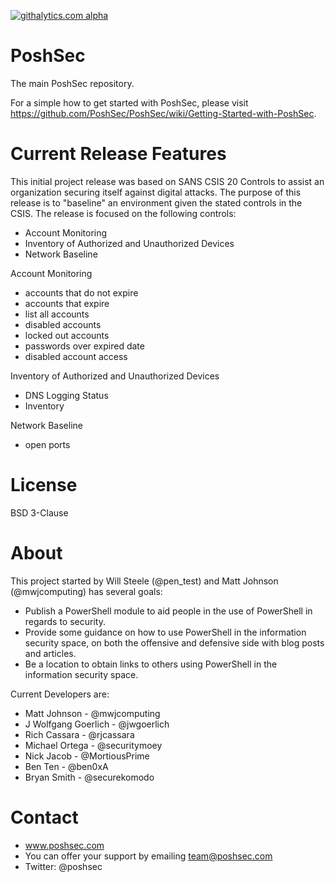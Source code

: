 [![githalytics.com alpha](https://cruel-carlota.pagodabox.com/5629ba33057907958b34e4e40bbefff0 "githalytics.com")](http://githalytics.com/PoshSec/PoshSec)

PoshSec
=======
The main PoshSec repository.

For a simple how to get started with PoshSec, please visit https://github.com/PoshSec/PoshSec/wiki/Getting-Started-with-PoshSec.

Current Release Features
========
This initial project release was based on SANS CSIS 20 Controls to assist an organization securing itself against digital attacks. The purpose of this release is to "baseline" an environment given the stated controls in the CSIS.  The release is focused on the following controls:

- Account Monitoring
- Inventory of Authorized and Unauthorized Devices
- Network Baseline


Account Monitoring
- accounts that do not expire
- accounts that expire
- list all accounts
- disabled accounts
- locked out accounts
- passwords over expired date
- disabled account access


Inventory of Authorized and Unauthorized Devices
- DNS Logging Status
- Inventory


Network Baseline
- open ports

License
========
BSD 3-Clause

About
========
This project started by Will Steele (@pen_test) and Matt Johnson (@mwjcomputing) has several goals:

- Publish a PowerShell module to aid people in the use of PowerShell in regards to security.
- Provide some guidance on how to use PowerShell in the information security space, on both the offensive and defensive side with blog posts and articles.
- Be a location to obtain links to others using PowerShell in the information security space.

Current Developers are:
* Matt Johnson - @mwjcomputing
* J Wolfgang Goerlich - @jwgoerlich
* Rich Cassara - @rjcassara
* Michael Ortega - @securitymoey
* Nick Jacob - @MortiousPrime 
* Ben Ten - @ben0xA
* Bryan Smith - @securekomodo

Contact
==========
* www.poshsec.com
* You can offer your support by emailing team@poshsec.com
* Twitter: @poshsec
